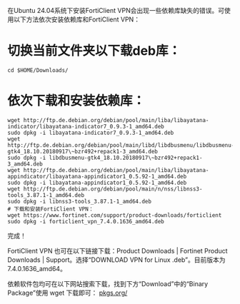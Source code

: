 在Ubuntu 24.04系统下安装FortiClient VPN会出现一些依赖库缺失的错误。可使用以下方法依次安装依赖库和FortiClient VPN：

# 切换当前文件夹以下载deb库：

```
cd $HOME/Downloads/
```

# 依次下载和安装依赖库：

```
wget http://ftp.de.debian.org/debian/pool/main/liba/libayatana-indicator/libayatana-indicator7_0.9.3-1_amd64.deb
sudo dpkg -i libayatana-indicator7_0.9.3-1_amd64.deb
wget http://ftp.de.debian.org/debian/pool/main/libd/libdbusmenu/libdbusmenu-gtk4_18.10.20180917\~bzr492+repack1-3_amd64.deb
sudo dpkg -i libdbusmenu-gtk4_18.10.20180917\~bzr492+repack1-3_amd64.deb
wget http://ftp.de.debian.org/debian/pool/main/liba/libayatana-appindicator/libayatana-appindicator1_0.5.92-1_amd64.deb
sudo dpkg -i libayatana-appindicator1_0.5.92-1_amd64.deb
wget http://ftp.de.debian.org/debian/pool/main/n/nss/libnss3-tools_3.87.1-1_amd64.deb
sudo dpkg -i libnss3-tools_3.87.1-1_amd64.deb
# 下载和安装FortiClient VPN：
wget https://www.fortinet.com/support/product-downloads/forticlient
sudo dpkg -i forticlient_vpn_7.4.0.1636_amd64.deb
```

完成！

FortiClient VPN 也可在以下链接下载：Product Downloads | Fortinet Product Downloads | Support。选择“DOWNLOAD VPN for Linux .deb”。目前版本为7.4.0.1636_amd64。

依赖软件包均可在以下网站搜索下载，找到下方“Download”中的“Binary Package”使用 wget 下载即可：
[​pkgs.org/](https://pkgs.org/)
